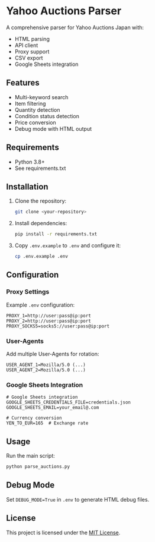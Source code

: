# Yahoo Auctions Parser

A comprehensive parser for Yahoo Auctions Japan with:
- HTML parsing
- API client
- Proxy support
- CSV export
- Google Sheets integration

## Features
- Multi-keyword search
- Item filtering
- Quantity detection
- Condition status detection
- Price conversion
- Debug mode with HTML output

## Requirements
- Python 3.8+
- See requirements.txt

## Installation
1. Clone the repository:
   ```bash
   git clone <your-repository>
   ```
2. Install dependencies:
   ```bash
   pip install -r requirements.txt
   ```
3. Copy `.env.example` to `.env` and configure it:
   ```bash
   cp .env.example .env
   ```

## Configuration
### Proxy Settings
Example `.env` configuration:
```env
PROXY_1=http://user:pass@ip:port
PROXY_2=http://user:pass@ip:port
PROXY_SOCKS5=socks5://user:pass@ip:port
```

### User-Agents
Add multiple User-Agents for rotation:
```env
USER_AGENT_1=Mozilla/5.0 (...)
USER_AGENT_2=Mozilla/5.0 (...)
```

### Google Sheets Integration
```env
# Google Sheets integration
GOOGLE_SHEETS_CREDENTIALS_FILE=credentials.json
GOOGLE_SHEETS_EMAIL=your_email@.com

# Currency conversion
YEN_TO_EUR=165  # Exchange rate
```

## Usage
Run the main script:
```bash
python parse_auctions.py
```

## Debug Mode
Set `DEBUG_MODE=True` in `.env` to generate HTML debug files.

## License
This project is licensed under the [MIT License](https://opensource.org/licenses/MIT). 